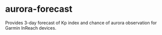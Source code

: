 # aurora-forecast
Provides 3-day forecast of Kp index and chance of aurora observation for Garmin InReach devices.
